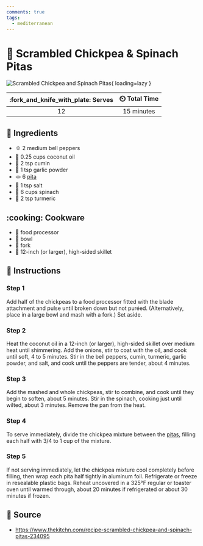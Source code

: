```yaml
---
comments: true
tags:
  - mediterranean
---
```

# :stuffed_flatbread: Scrambled Chickpea & Spinach Pitas

![Scrambled Chickpea and Spinach Pitas](../assets/images/scrambled-chickpea-and-spinach-pitas.png){ loading=lazy }

| :fork_and_knife_with_plate: Serves | :timer_clock: Total Time |
|:------:|:----------:|
|   12   | 15 minutes |

## :salt: Ingredients

- :bell_pepper: 2 medium bell peppers
- :coconut: 0.25 cups coconut oil
- :salt: 2 tsp cumin
- :garlic: 1 tsp garlic powder
- :flatbread: 6 [pita][1]
- :salt: 1 tsp salt
- :leafy_green: 6 cups spinach
- :salt: 2 tsp turmeric

## :cooking: Cookware

- :tropical_drink: food processor
- :bowl_with_spoon: bowl
- :fork_and_knife: fork
- :stew: 12-inch (or larger), high-sided skillet

## :pencil: Instructions

### Step 1

Add half of the chickpeas to a food processor fitted with the blade attachment
and pulse until broken down but not puréed. (Alternatively, place in a large
bowl and mash with a fork.) Set aside.

### Step 2

Heat the coconut oil in a 12-inch (or larger), high-sided skillet over medium
heat until shimmering. Add the onions, stir to coat with the oil, and cook until
soft, 4 to 5 minutes. Stir in the bell peppers, cumin, turmeric, garlic powder,
and salt, and cook until the peppers are tender, about 4 minutes.

### Step 3

Add the mashed and whole chickpeas, stir to combine, and cook until they begin
to soften, about 5 minutes. Stir in the spinach, cooking just until wilted,
about 3 minutes. Remove the pan from the heat.

### Step 4

To serve immediately, divide the chickpea mixture between the [pitas][1], filling
each half with 3/4 to 1 cup of the mixture.

### Step 5

If not serving immediately, let the chickpea mixture cool completely before
filling, then wrap each pita half tightly in aluminum foil. Refrigerate or
freeze in resealable plastic bags. Reheat uncovered in a 325°F regular or
toaster oven until warmed through, about 20 minutes if refrigerated or about
30 minutes if frozen.

## :link: Source

- <https://www.thekitchn.com/recipe-scrambled-chickpea-and-spinach-pitas-234095>

[1]: <../breads/pita.md>
